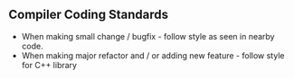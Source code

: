 ## Compiler Coding Standards

 * When making small change / bugfix - follow style as seen in nearby code.
 * When making major refactor and / or adding new feature - follow style for C++ library